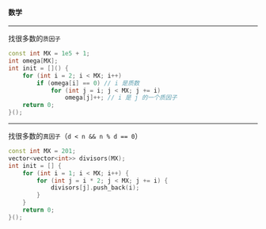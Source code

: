 #### 数学

---

找很多数的`质因子`

```c++
const int MX = 1e5 + 1;
int omega[MX];
int init = []() {
    for (int i = 2; i < MX; i++)
        if (omega[i] == 0) // i 是质数
            for (int j = i; j < MX; j += i)
                omega[j]++; // i 是 j 的一个质因子
    return 0;
}();


```



---

找很多数的`真因子`（`d < n && n % d == 0`）

```c++
const int MX = 201;
vector<vector<int>> divisors(MX);
int init = [] {
    for (int i = 1; i < MX; i++) {
        for (int j = i * 2; j < MX; j += i) {
            divisors[j].push_back(i);
        }
    }
    return 0;
}();
```

